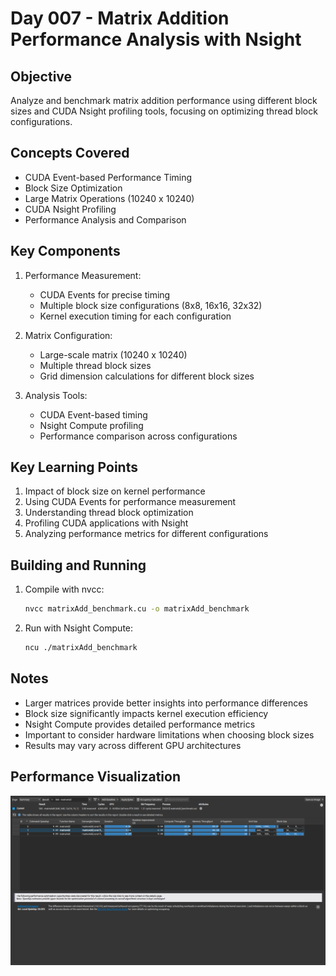 # Day 007 - Matrix Addition Performance Analysis with Nsight

## Objective
Analyze and benchmark matrix addition performance using different block sizes and CUDA Nsight profiling tools, focusing on optimizing thread block configurations.

## Concepts Covered
- CUDA Event-based Performance Timing
- Block Size Optimization
- Large Matrix Operations (10240 x 10240)
- CUDA Nsight Profiling
- Performance Analysis and Comparison

## Key Components
1. Performance Measurement:
   - CUDA Events for precise timing
   - Multiple block size configurations (8x8, 16x16, 32x32)
   - Kernel execution timing for each configuration

2. Matrix Configuration:
   - Large-scale matrix (10240 x 10240)
   - Multiple thread block sizes
   - Grid dimension calculations for different block sizes

3. Analysis Tools:
   - CUDA Event-based timing
   - Nsight Compute profiling
   - Performance comparison across configurations

## Key Learning Points
1. Impact of block size on kernel performance
2. Using CUDA Events for performance measurement
3. Understanding thread block optimization
4. Profiling CUDA applications with Nsight
5. Analyzing performance metrics for different configurations

## Building and Running
1. Compile with nvcc:
   ```bash
   nvcc matrixAdd_benchmark.cu -o matrixAdd_benchmark
   ```
2. Run with Nsight Compute:
   ```bash
   ncu ./matrixAdd_benchmark
   ```

## Notes
- Larger matrices provide better insights into performance differences
- Block size significantly impacts kernel execution efficiency
- Nsight Compute provides detailed performance metrics
- Important to consider hardware limitations when choosing block sizes
- Results may vary across different GPU architectures

## Performance Visualization
![Performance Visualization](./cuda_nsight.png)
